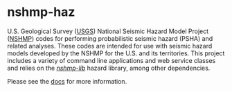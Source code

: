 # nshmp-haz

U.S. Geological Survey ([USGS](https://www.usgs.gov)) National Seismic Hazard Model Project
([NSHMP](https://earthquake.usgs.gov/hazards/)) codes for performing probabilistic seismic
hazard (PSHA) and related analyses. These codes are intended for use with seismic hazard models
developed by the NSHMP for the U.S. and its territories. This project includes a variety of
command line applications and web service classes and relies on the
[*nshmp-lib*](https://code.usgs.gov/ghsc/nshmp/nshmp-lib) hazard library, among other
dependencies.

Please see the [docs](https://code.usgs.gov/ghsc/nshmp/nshmp-haz/docs) for more information.
